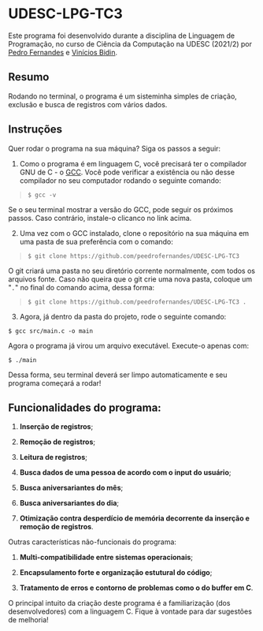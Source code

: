 # UDESC-LPG-TC3

Este programa foi desenvolvido durante a disciplina de Linguagem de Programação, no curso de Ciência da Computação na UDESC (2021/2) por [Pedro Fernandes](https://github.com/peedrofernandes) e [Vinícios Bidin](https://github.com/bidinpithecus).

## Resumo

Rodando no terminal, o programa é um sisteminha simples de criação, exclusão e busca de registros com vários dados.

## Instruções

Quer rodar o programa na sua máquina? Siga os passos a seguir:

1. Como o programa é em linguagem C, você precisará ter o compilador GNU de C - o [GCC](https://gcc.gnu.org/install). Você pode verificar a existência ou não desse compilador no seu computador rodando o seguinte comando:

> `$ gcc -v`

Se o seu terminal mostrar a versão do GCC, pode seguir os próximos passos. Caso contrário, instale-o clicanco no link acima.

2. Uma vez com o GCC instalado, clone o repositório na sua máquina em uma pasta de sua preferência com o comando:

> `$ git clone https://github.com/peedrofernandes/UDESC-LPG-TC3`

O git criará uma pasta no seu diretório corrente normalmente, com todos os arquivos fonte. Caso não queira que o git crie uma nova pasta, coloque um "`.`" no final do comando acima, dessa forma:

> `$ git clone https://github.com/peedrofernandes/UDESC-LPG-TC3 .`

3. Agora, já dentro da pasta do projeto, rode o seguinte comando:

```
$ gcc src/main.c -o main
```

Agora o programa já virou um arquivo executável. Execute-o apenas com:

```
$ ./main
```

Dessa forma, seu terminal deverá ser limpo automaticamente e seu programa começará a rodar!
  
## Funcionalidades do programa:

1. **Inserção de registros**;

2. **Remoção de registros**;

3. **Leitura de registros**;

4. **Busca dados de uma pessoa de acordo com o input do usuário**;

5. **Busca aniversariantes do mês**;

6. **Busca aniversariantes do dia**;

7. **Otimização contra desperdício de memória decorrente da inserção e remoção de registros**.

Outras características não-funcionais do programa:

1. **Multi-compatibilidade entre sistemas operacionais**;

2. **Encapsulamento forte e organização estutural do código**;

3. **Tratamento de erros e contorno de problemas como o do buffer em C**.

 O principal intuito da criação deste programa é a familiarização (dos desenvolvedores) com a linguagem C. Fique à vontade para dar sugestões de melhoria!